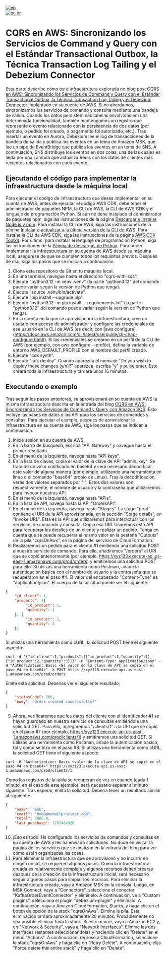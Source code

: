 [![en](https://img.shields.io/badge/lang-en-green.svg)](README.md)<br />
[![pt-br](https://img.shields.io/badge/lang-pt--br-green.svg)](README.pt-br.md)

# CQRS en AWS: Sincronizando los Servicios de Command y Query con el Estándar Transactional Outbox, la Técnica Transaction Log Tailing y el Debezium Connector

Esta parte describe cómo ter a infraestrutura explorada no blog post [CQRS en AWS: Sincronizando los Servicios de Command y Query con el Estándar Transactional Outbox, la Técnica Transaction Log Tailing y el Debezium Connector](https://aws.amazon.com/es/blogs/aws-spanish/cqrs-en-aws-sincronizando-los-servicios-de-command-y-query-con-el-estandar-transactional-outbox-la-tecnica-transaction-log-tailing-y-el-debezium-connector)
implantado en su cuenta de AWS. Si no abordamos, sincronizamos los servicios de comando y consulta mediante una bandeja
de salida. Cuando los datos persistem nas tabelas envolvidas em una determinada funcionalidad, también mantengamos un
registro que represente o evento relacionado con la persistencia de dos datos (por ejemplo, o pedido foi creado, o pagamento
foi autorizado, etc.). Tras insertar un evento en Aurora, Debezium lee el log de transacciones de la bandeja de salida y
publica los eventos en un tema de Amazon MSK, que lee un pipe de EventBridge que publica los eventos en un tema de SNS.
A continuación, SNS distribuye los eventos en dos colas, una de las cuales es leída por una Lambda que actualiza Redis con
los datos de clientes más recientes relacionados con cada evento.

## Ejecutando el código para implementar la infraestructura desde la máquina local

Para ejecutar el código de infraestructura que desea implementar en su cuenta de AWS, antes de ejecutar el código AWS
CDK, debe tener el administrador de paquetes NPM, la CLI de AWS, la CLI de AWS CDK y el lenguaje de programación Python.
Si aún no tiene instalado el administrador de paquetes npm, siga las instrucciones de la página [Descargar e instalar
Node.js y npm](https://docs.npmjs.com/downloading-and-installing-node-js-and-npm).
Para instalar la CLI de AWS, siga las instrucciones de la página [Instalar o actualizar a la última versión de la CLI de
AWS](https://docs.aws.amazon.com/cli/latest/userguide/getting-started-install.html). Para instalar la CLI de AWS CDK,
siga las instrucciones de la página [AWS CDK Toolkit](https://docs.aws.amazon.com/cdk/v2/guide/cli.html). Por último,
para instalar el lenguaje de programación Python, siga las instrucciones de la [Página de descargas de Python](https://www.python.org/downloads).
Para poder implementar la infraestructura en su cuenta de AWS desde su máquina local, asegúrese de que se cumplen todos
los requisitos previos. Después de eso, siga los pasos que se indican a continuación.

1. Clona este repositorio de Git en tu máquina local.
2. En una terminal, navegue hasta el directorio "cqrs-with-sqs".
3. Ejecute "python3.12 -m venv .venv" (la parte "python3.12" del comando puede variar según la versión de Python que tenga).
4. Ejecute "source .venv/bin/activate".
5. Ejecute "pip install --upgrade pip".
6. Ejecute "python3.12 -m pip install -r requirements.txt" (la parte "python3.12" del comando puede variar según la versión de Python que tenga).
7. En la cuenta en la que se aprovisionará la infraestructura, cree un usuario con acceso de administrador y configure las credenciales de ese usuario en la CLI de AWS (es decir, con [aws configure] (https://docs.aws.amazon.com/cli/latest/userguide/cli-chap-configure.html)). Si las credenciales se crearon en un perfil de la CLI de AWS (por ejemplo, con aws configure --profile), defina la variable de entorno AWS_DEFAULT_PROFILE con el nombre del perfil creado.
8. Ejecute "cdk synth".
9. Ejecute "cdk deploy". Cuando aparezca el mensaje "Do you wish to deploy these changes (y/n)?" aparezca, escriba "y" y pulse enter. Esto creará toda la infraestructura y tardará unos 16 minutos.

## Executando o exemplo

Tras seguir los pasos anteriores, se aprovisionará en su cuenta de AWS la misma infraestructura descrita en la entrada
del blog [CQRS en AWS: Sincronizando los Servicios de Command y Query con Amazon SQS](https://aws.amazon.com/es/blogs/aws-spanish/cqrs-en-aws-sincronizando-los-servicios-de-command-y-query-con-amazon-sqs).
Esto incluye las bases de datos y las API para los servicios de comandos y consultas. Para ejecutar el ejemplo,
después de aprovisionar la infraestructura en su cuenta de AWS, siga los pasos que se indican a continuación.

1. Inicie sesión en su cuenta de AWS.
2. En la barra de búsqueda, escriba "API Gateway" y navegue hasta el primer resultado.
3. En el menú de la izquierda, navega hasta "API keys".
4. En la lista de claves, copia el valor de la clave de API "admin_key". Se trata de un valor codificado en base64 y será necesario decodificar este valor de alguna manera (por ejemplo, utilizando una herramienta en línea o el comando "base64" propio de Linux). Tras la decodificación, verás dos valores separados por ":". Estos dos valores son, respectivamente, el nombre de usuario y la contraseña que utilizaremos para invocar nuestras API.
5. En el menú de la izquierda, navega hasta "APIs".
6. En la lista de API, navega hasta la API "OrdersAPI".
7. En el menú de la izquierda, navega hasta "Stages". La stage "prod" contiene el URI de la API aprovisionada, en la sección "Stage details", en "Invoke URL". Esta es la API que utilizaremos para interactuar con los servicios de comando y consulta. Copia esa URI. Usaremos esta API para recuperar los detalles de un cliente y realizar un pedido. Tenga en cuenta que se puede recuperar el mismo valor en la pestaña "Outputs" de la pila "cqrsOnAws", en la página del servicio de CloudFormation.
8. Realizaremos un pedido para el cliente #1 emitiendo una solicitud POST a nuestro servicio de comando. Para ello, añadiremos "/orders" al URI que se copió anteriormente (por ejemplo, https://xyz123.execute-api.us-east-1.amazonaws.com/prod/orders) y emitiremos una solicitud POST para ello. Si utilizas una herramienta como Postman, añade la autenticación básica con el nombre de usuario y la contraseña que se recuperaron en el paso #4. El valor del encabezado "Content-Type" es "application/json". El cuerpo de la solicitud puede ser el siguiente:
```json
{
    "id_client": 1,
    "products": [{
         "id_product": 1,
         "quantity": 1
    }, {
         "id_product": 2,
         "quantity": 3
    }]
}
```
Si utilizas una herramienta como cURL, la solicitud POST tiene el siguiente aspecto:
```shell
curl -d '{"id_client":1,"products":[{"id_product":1,"quantity":1},{"id_product":2,"quantity":3}]}' -H "Content-Type: application/json" -H "Authorization: Basic <El valor de la clave de API se copió en el paso #4 en base64>" -X POST https://xyz123.execute-api.us-east-1.amazonaws.com/prod/orders
```
Emita esta solicitud. Deberías ver el siguiente resultado:
```json
{
    "statusCode": 200,
    "body": "Order created successfully!"
}
```
9. Ahora, verificaremos que los datos del cliente con el identificador #1 se hayan guardado en nuestro servicio de consultas emitiéndole una solicitud GET. Para ello, agregaremos "/clients/1" a la URI que se copió en el paso #7 (por ejemplo, https://xyz123.execute-api.us-east-1.amazonaws.com/prod/clients/1) y emitiremos una solicitud GET. Si utilizas una herramienta como Postman, añade la autenticación básica, tal y como se hizo en el paso #8. Si utilizas una herramienta como cURL, la solicitud GET tiene el siguiente aspecto:
```shell
curl -H "Authorization: Basic <valor de la clave de API se copió en el paso #4 en base64>" https://xyz123.execute-api.us-east-1.amazonaws.com/prod/clients/1
```
Como los registros de la tabla se recuperan de vez en cuando (cada 1 minuto, en el caso de este ejemplo), será necesario esperar al minuto siguiente. Tras esperar, emita la solicitud. Debería tener un resultado similar al siguiente:
```json
{
    "name": "Bob",
    "email": "bob@anemailprovider.com",
    "total": 3000.0,
    "last_purchase": 1707484820
}
```
10. ¡Eso es todo! Ha configurado los servicios de comandos y consultas en su cuenta de AWS y les ha enviado solicitudes. No dude en visitar la página de los servicios que se analizan en la entrada del blog para ver cómo están organizadas las cosas.
11. Para eliminar la infraestructura que se aprovisionó y no incurrir en ningún costo, se requieren algunos pasos. Como la infraestructura creada es relativamente compleja y algunos recursos deben crearse después de la creación de la infraestructura inicial, será necesario seguir algunos pasos para limpiar los recursos. Para eliminar la infraestructura creada, vaya a Amazon MSK en la consola. Luego, en MSK Connect, vaya a "Connectors", seleccione el conector "KafkaOrderEventConnector" y elimínelo. A continuación, ve a "Custom plugins", selecciona el plugin "debezium-plugin" y elimínalo. A continuación, vaya a Amazon CloudFormation, Stacks, y haga clic en el botón de opción de la stack "cqrsOnAws". Elimine la pila. Esta eliminación tardará aproximadamente 30 minutos. Probablemente no sea posible eliminar toda la stack. Si esto ocurre, vaya a Amazon EC2 y, en "Network & Security", vaya a "Network Interfaces". Elimine las dos interfaces restantes seleccionándolas y haciendo clic en "Delete" en el menú "Actions". A continuación, regrese a CloudFormation, seleccione la stack "cqrsOnAws" y haga clic en "Retry Delete". A continuación, elija "Force delete this entire stack" y haga clic en "Delete".